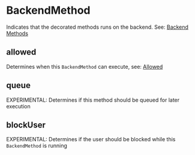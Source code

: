 # BackendMethod
Indicates that the decorated methods runs on the backend. See: [Backend Methods](https://remult.dev/docs/backendMethods.html)
## allowed
Determines when this `BackendMethod` can execute, see: [Allowed](https://remult.dev/docs/allowed.html)
## queue
EXPERIMENTAL: Determines if this method should be queued for later execution
## blockUser
EXPERIMENTAL: Determines if the user should be blocked while this `BackendMethod` is running
